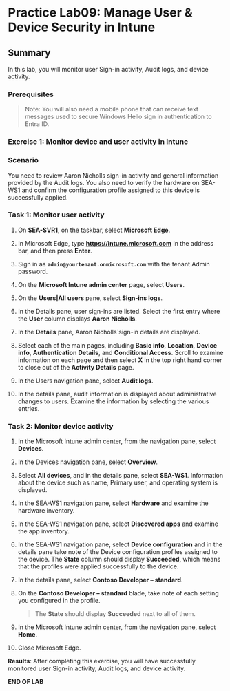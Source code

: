 # Practice Lab09: Manage User & Device Security in Intune

## Summary

In this lab, you will monitor user Sign-in activity, Audit logs, and device activity.

### Prerequisites

  > Note: You will also need a mobile phone that can receive text messages used to secure Windows Hello sign in authentication to Entra ID.

### Exercise 1: Monitor device and user activity in Intune

### Scenario

You need to review Aaron Nicholls sign-in activity and general information provided by the Audit logs.  You also need to verify the hardware on SEA-WS1 and confirm the configuration profile assigned to this device is successfully applied.

### Task 1: Monitor user activity

1. On **SEA-SVR1**, on the taskbar, select **Microsoft Edge**.

2. In Microsoft Edge, type **https://intune.microsoft.com** in the address bar, and then press **Enter**.

3. Sign in as **`admin@yourtenant.onmicrosoft.com`** with the tenant Admin password.

4. On the **Microsoft Intune admin center** page, select **Users**.

5. On the **Users|All users** pane, select **Sign-ins logs**.

6. In the Details pane, user sign-ins are listed. Select the first entry where the **User** column displays **Aaron Nicholls**.

7. In the **Details** pane, Aaron Nicholls´sign-in details are displayed.

8. Select each of the main pages, including **Basic info**, **Location**, **Device info**, **Authentication Details**, and **Conditional Access**. Scroll to examine information on each page and then select **X** in the top right hand corner to close out of the **Activity Details** page.

9. In the Users navigation pane, select **Audit logs**.

10. In the details pane, audit information is displayed about administrative changes to users. Examine the information by selecting the various entries.

### Task 2: Monitor device activity

1. In the Microsoft Intune admin center, from the navigation pane, select **Devices**.

1. In the Devices navigation pane, select **Overview**.

1. Select **All devices**, and in the details pane, select **SEA-WS1**. Information about the device such as name, Primary user, and operating system is displayed.

1. In the SEA-WS1 navigation pane, select **Hardware** and examine the hardware inventory.

1. In the SEA-WS1 navigation pane, select **Discovered apps** and examine the app inventory.

1. In the SEA-WS1 navigation pane, select **Device configuration** and in the details pane take note of the Device configuration profiles assigned to the device. The **State** column should display **Succeeded**, which means that the profiles were applied successfully to the device.

1. In the details pane, select **Contoso Developer – standard**.

1. On the **Contoso Developer – standard** blade, take note of each setting you configured in the profile.

   > The **State** should display **Succeeded** next to all of them.

1. In the Microsoft Intune admin center, from the navigation pane, select **Home**.

1. Close Microsoft Edge.

**Results**: After completing this exercise, you will have successfully monitored user Sign-in activity, Audit logs, and device activity.

**END OF LAB**
